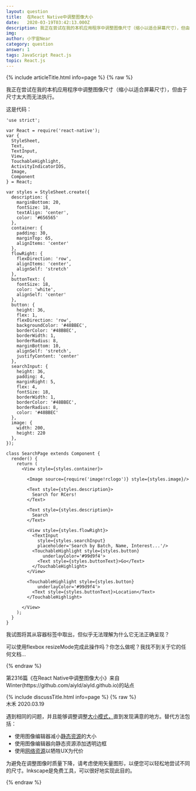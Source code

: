 ```yaml
---
layout: question
title:  在React Native中调整图像大小
date:   2020-03-19T03:42:13.000Z
description: 我正在尝试在我的本机应用程序中调整图像尺寸（缩小以适合屏幕尺寸），但由于尺寸太大而无法执行。这是代码：'use strict';var Rea...
img: 
author: 小宇宙Near
category: question
answer: 1
tags: JavaScript React.js
topic: React.js
---
```

<div class="article-root">
  <div class="article">
    {% include articleTitle.html info=page %}
    {% raw %}
    <div class="article-content"><p><font style="vertical-align: inherit;"><font style="vertical-align: inherit;">我正在尝试在我的本机应用程序中调整图像尺寸（缩小以适合屏幕尺寸），但由于尺寸太大而无法执行。</font></font></p>

<p><font style="vertical-align: inherit;"><font style="vertical-align: inherit;">这是代码：</font></font></p>

<pre><code>'use strict';<font></font>
<font></font>
var React = require('react-native');<font></font>
var {<font></font>
  StyleSheet,<font></font>
  Text,<font></font>
  TextInput,<font></font>
  View,<font></font>
  TouchableHighlight,<font></font>
  ActivityIndicatorIOS,<font></font>
  Image,<font></font>
  Component<font></font>
} = React;<font></font>
<font></font>
var styles = StyleSheet.create({<font></font>
  description: {<font></font>
    marginBottom: 20,<font></font>
    fontSize: 18,<font></font>
    textAlign: 'center',<font></font>
    color: '#656565'<font></font>
  },<font></font>
  container: {<font></font>
    padding: 30,<font></font>
    marginTop: 65,<font></font>
    alignItems: 'center'<font></font>
  },<font></font>
  flowRight: {<font></font>
    flexDirection: 'row',<font></font>
    alignItems: 'center',<font></font>
    alignSelf: 'stretch'<font></font>
  },<font></font>
  buttonText: {<font></font>
    fontSize: 18,<font></font>
    color: 'white',<font></font>
    alignSelf: 'center'<font></font>
  },<font></font>
  button: {<font></font>
    height: 36,<font></font>
    flex: 1,<font></font>
    flexDirection: 'row',<font></font>
    backgroundColor: '#48BBEC',<font></font>
    borderColor: '#48BBEC',<font></font>
    borderWidth: 1,<font></font>
    borderRadius: 8,<font></font>
    marginBottom: 10,<font></font>
    alignSelf: 'stretch',<font></font>
    justifyContent: 'center'<font></font>
  },<font></font>
  searchInput: {<font></font>
    height: 36,<font></font>
    padding: 4,<font></font>
    marginRight: 5,<font></font>
    flex: 4,<font></font>
    fontSize: 18,<font></font>
    borderWidth: 1,<font></font>
    borderColor: '#48BBEC',<font></font>
    borderRadius: 8,<font></font>
    color: '#48BBEC'<font></font>
  },<font></font>
  image: {<font></font>
    width: 200,<font></font>
    height: 220<font></font>
  },<font></font>
});<font></font>
<font></font>
class SearchPage extends Component {<font></font>
  render() {<font></font>
    return (<font></font>
      &lt;View style={styles.container}&gt;<font></font>
<font></font>
        &lt;Image source={require('image!rclogo')} style={styles.image}/&gt;<font></font>
<font></font>
        &lt;Text style={styles.description}&gt;<font></font>
          Search for RCers!<font></font>
        &lt;/Text&gt;<font></font>
<font></font>
        &lt;Text style={styles.description}&gt;<font></font>
          Search<font></font>
        &lt;/Text&gt;<font></font>
<font></font>
        &lt;View style={styles.flowRight}&gt;<font></font>
          &lt;TextInput<font></font>
            style={styles.searchInput}<font></font>
            placeholder='Search by Batch, Name, Interest...'/&gt;<font></font>
          &lt;TouchableHighlight style={styles.button}<font></font>
              underlayColor='#99d9f4'&gt;<font></font>
            &lt;Text style={styles.buttonText}&gt;Go&lt;/Text&gt;<font></font>
          &lt;/TouchableHighlight&gt;<font></font>
        &lt;/View&gt;<font></font>
<font></font>
        &lt;TouchableHighlight style={styles.button}<font></font>
            underlayColor='#99d9f4'&gt;<font></font>
          &lt;Text style={styles.buttonText}&gt;Location&lt;/Text&gt;<font></font>
        &lt;/TouchableHighlight&gt;<font></font>
<font></font>
      &lt;/View&gt;<font></font>
    );<font></font>
  }<font></font>
} <font></font>
</code></pre>

<p><font style="vertical-align: inherit;"><font style="vertical-align: inherit;">我试图将其从容器标签中取出，但似乎无法理解为什么它无法正确呈现？</font></font></p>

<p><font style="vertical-align: inherit;"><font style="vertical-align: inherit;">可以使用flexbox resizeMode完成此操作吗？</font><font style="vertical-align: inherit;">你怎么做呢？</font><font style="vertical-align: inherit;">我找不到关于它的任何文档...</font></font></p></div>
    {% endraw %}
  </div>
  <p class="winter_mark">第2316篇《在React Native中调整图像大小》来自Winter(https://github.com/aiyld/aiyld.github.io)的站点</p>
  <div class="discuss-wrapper">
    {% include discussTitle.html info=page %}
    {% raw %}
    <div class="discuss-item">
        <div class="discuss-parent">
          <div class="discuss-meta">
            <span class="discuss-user">木禾</span>
            <span class="discuss-time">2020.03.19</span>
          </div>
          <div class="discuss-comment"><p><font style="vertical-align: inherit;"><font style="vertical-align: inherit;">遇到相同的问题，并且能够调整调整</font></font><a href="https://facebook.github.io/react-native/docs/image.html#resizemode"><font style="vertical-align: inherit;"><font style="vertical-align: inherit;">大小模式，</font></font></a><font style="vertical-align: inherit;"><font style="vertical-align: inherit;">直到发现满意的地方。</font><font style="vertical-align: inherit;">替代方法包括：</font></font></p>

<ul>
<li><font style="vertical-align: inherit;"><font style="vertical-align: inherit;">使用图像编辑器</font><font style="vertical-align: inherit;">减小</font></font><a href="https://facebook.github.io/react-native/docs/image.html#static-resources"><font style="vertical-align: inherit;"><font style="vertical-align: inherit;">静态资源</font></font></a><font style="vertical-align: inherit;"><font style="vertical-align: inherit;">的大小</font></font></li>
<li><font style="vertical-align: inherit;"><font style="vertical-align: inherit;">使用图像编辑器向静态资源添加透明边框</font></font></li>
<li><font style="vertical-align: inherit;"><font style="vertical-align: inherit;">使用</font></font><a href="https://facebook.github.io/react-native/docs/image.html#network-resources"><font style="vertical-align: inherit;"><font style="vertical-align: inherit;">网络资源</font></font></a><font style="vertical-align: inherit;"><font style="vertical-align: inherit;">以牺牲UX为代价</font></font></li>
</ul>

<p><font style="vertical-align: inherit;"><font style="vertical-align: inherit;">为避免在调整图像时质量下降，请考虑使用矢量图形，以便您可以轻松地尝试不同的尺寸。</font><font style="vertical-align: inherit;">Inkscape是免费工具，可以很好地实现此目的。</font></font></p></div>
        </div></div>
    {% endraw %}
  </div>
<div>
